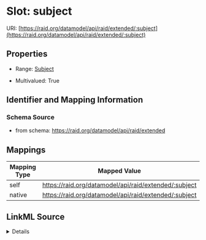 

# Slot: subject



URI: [https://raid.org/datamodel/api/raid/extended/:subject](https://raid.org/datamodel/api/raid/extended/:subject)



<!-- no inheritance hierarchy -->








## Properties

* Range: [Subject](../classes/Subject.md)

* Multivalued: True





## Identifier and Mapping Information







### Schema Source


* from schema: https://raid.org/datamodel/api/raid/extended




## Mappings

| Mapping Type | Mapped Value |
| ---  | ---  |
| self | https://raid.org/datamodel/api/raid/extended/:subject |
| native | https://raid.org/datamodel/api/raid/extended/:subject |




## LinkML Source

<details>
```yaml
name: subject
from_schema: https://raid.org/datamodel/api/raid/extended
rank: 1000
alias: subject
range: Subject
multivalued: true
inlined_as_list: true

```
</details>